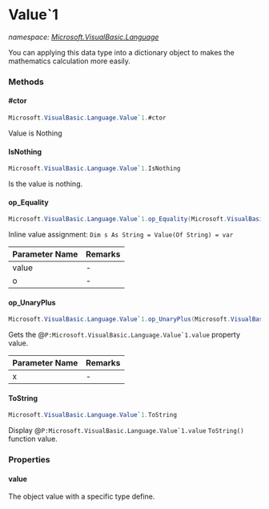 ﻿# Value`1
_namespace: <a href="#" onClick="load('/docs/Microsoft.VisualBasic.Language/index.md')">Microsoft.VisualBasic.Language</a>_

You can applying this data type into a dictionary object to makes the mathematics calculation more easily.



### Methods

#### #ctor
```csharp
Microsoft.VisualBasic.Language.Value`1.#ctor
```
Value is Nothing

#### IsNothing
```csharp
Microsoft.VisualBasic.Language.Value`1.IsNothing
```
Is the value is nothing.

#### op_Equality
```csharp
Microsoft.VisualBasic.Language.Value`1.op_Equality(Microsoft.VisualBasic.Language.Value{`0},`0)
```
Inline value assignment: ``Dim s As String = Value(Of String) = var``

|Parameter Name|Remarks|
|--------------|-------|
|value|-|
|o|-|


#### op_UnaryPlus
```csharp
Microsoft.VisualBasic.Language.Value`1.op_UnaryPlus(Microsoft.VisualBasic.Language.Value{`0})
```
Gets the @``P:Microsoft.VisualBasic.Language.Value`1.value`` property value.

|Parameter Name|Remarks|
|--------------|-------|
|x|-|


#### ToString
```csharp
Microsoft.VisualBasic.Language.Value`1.ToString
```
Display @``P:Microsoft.VisualBasic.Language.Value`1.value`` ``ToString()`` function value.


### Properties

#### value
The object value with a specific type define.
